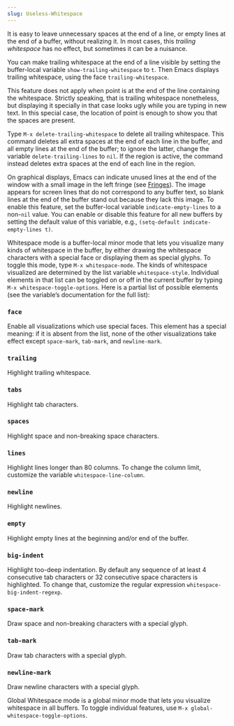 ```yaml
---
slug: Useless-Whitespace
---
```


It is easy to leave unnecessary spaces at the end of a line, or empty lines at the end of a buffer, without realizing it. In most cases, this *trailing whitespace* has no effect, but sometimes it can be a nuisance.

You can make trailing whitespace at the end of a line visible by setting the buffer-local variable `show-trailing-whitespace` to `t`. Then Emacs displays trailing whitespace, using the face `trailing-whitespace`.

This feature does not apply when point is at the end of the line containing the whitespace. Strictly speaking, that is trailing whitespace nonetheless, but displaying it specially in that case looks ugly while you are typing in new text. In this special case, the location of point is enough to show you that the spaces are present.

Type `M-x delete-trailing-whitespace` to delete all trailing whitespace. This command deletes all extra spaces at the end of each line in the buffer, and all empty lines at the end of the buffer; to ignore the latter, change the variable `delete-trailing-lines` to `nil`. If the region is active, the command instead deletes extra spaces at the end of each line in the region.

On graphical displays, Emacs can indicate unused lines at the end of the window with a small image in the left fringe (see [Fringes](Fringes)). The image appears for screen lines that do not correspond to any buffer text, so blank lines at the end of the buffer stand out because they lack this image. To enable this feature, set the buffer-local variable `indicate-empty-lines` to a non-`nil` value. You can enable or disable this feature for all new buffers by setting the default value of this variable, e.g., `(setq-default indicate-empty-lines t)`.

Whitespace mode is a buffer-local minor mode that lets you visualize many kinds of whitespace in the buffer, by either drawing the whitespace characters with a special face or displaying them as special glyphs. To toggle this mode, type `M-x whitespace-mode`. The kinds of whitespace visualized are determined by the list variable `whitespace-style`. Individual elements in that list can be toggled on or off in the current buffer by typing `M-x whitespace-toggle-options`<!-- /@w -->. Here is a partial list of possible elements (see the variable’s documentation for the full list):

### `face`

Enable all visualizations which use special faces. This element has a special meaning: if it is absent from the list, none of the other visualizations take effect except `space-mark`, `tab-mark`, and `newline-mark`.

### `trailing`

Highlight trailing whitespace.

### `tabs`

Highlight tab characters.

### `spaces`

Highlight space and non-breaking space characters.

### `lines`

Highlight lines longer than 80 columns. To change the column limit, customize the variable `whitespace-line-column`.

### `newline`

Highlight newlines.

### `empty`

Highlight empty lines at the beginning and/or end of the buffer.

### `big-indent`

Highlight too-deep indentation. By default any sequence of at least 4 consecutive tab characters or 32 consecutive space characters is highlighted. To change that, customize the regular expression `whitespace-big-indent-regexp`.

### `space-mark`

Draw space and non-breaking characters with a special glyph.

### `tab-mark`

Draw tab characters with a special glyph.

### `newline-mark`

Draw newline characters with a special glyph.

Global Whitespace mode is a global minor mode that lets you visualize whitespace in all buffers. To toggle individual features, use `M-x global-whitespace-toggle-options`.
